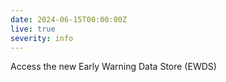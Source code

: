 ```yaml
---
date: 2024-06-15T00:00:00Z
live: true
severity: info
---
```


Access the new Early Warning Data Store (EWDS) 

